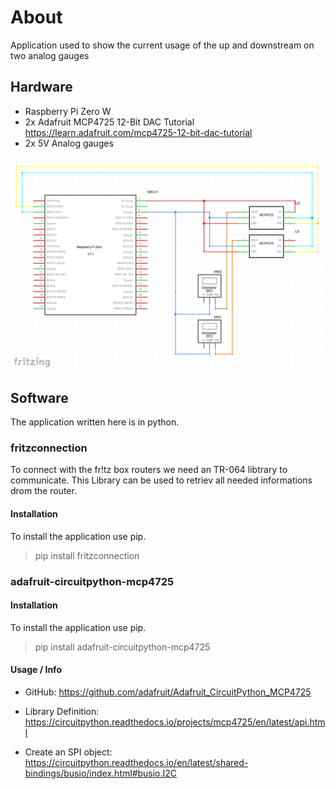 # About
Application used to show the current usage of the up and downstream on two analog gauges



## Hardware

- Raspberry Pi Zero W
- 2x Adafruit MCP4725 12-Bit DAC Tutorial https://learn.adafruit.com/mcp4725-12-bit-dac-tutorial
- 2x 5V Analog gauges

![Sketch](./Hardware/Sketch.png)

## Software

The application written here is in python.

### fritzconnection

To connect with the fr!tz box routers we need an TR-064 libtrary to communicate. This Library can be used to retriev all needed informations drom the router.

#### Installation

To install the application use pip.

> pip install fritzconnection

### adafruit-circuitpython-mcp4725

#### Installation

To install the application use pip.

> pip install adafruit-circuitpython-mcp4725

#### Usage / Info 

- GitHub: https://github.com/adafruit/Adafruit_CircuitPython_MCP4725

- Library Definition: https://circuitpython.readthedocs.io/projects/mcp4725/en/latest/api.html
- Create an SPI object: https://circuitpython.readthedocs.io/en/latest/shared-bindings/busio/index.html#busio.I2C
